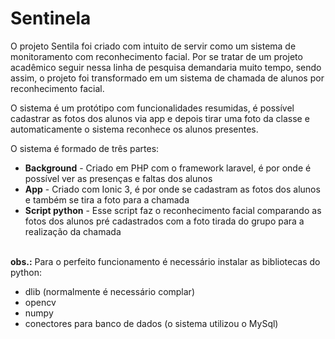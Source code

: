 <h1>Sentinela</h1>
<p>O projeto Sentila foi criado com intuito de servir como um sistema de monitoramento com reconhecimento facial. Por se tratar de um projeto acadêmico seguir nessa linha de pesquisa demandaria muito tempo, sendo assim, o projeto foi transformado em um sistema de chamada de alunos por reconhecimento facial.</p>
<p>O sistema é um protótipo com funcionalidades resumidas, é possível cadastrar as fotos dos alunos via app e depois tirar uma foto da classe e automaticamente o sistema reconhece os alunos presentes.</p>
<p>O sistema é formado de três partes:</p>
<ul>
<li><b>Background</b> - Criado em PHP com o framework laravel, é por onde é possível ver as presenças e faltas dos alunos</li>
<li><b>App</b> - Criado com Ionic 3, é por onde se cadastram as fotos dos alunos e também se tira a foto para a chamada</li>
<li><b>Script python</b> - Esse script faz o reconhecimento facial comparando as fotos dos alunos pré cadastrados com a foto tirada do grupo para a realização da chamada</li>
</ul>
<br/>
<b>obs.:</b> Para o perfeito funcionamento é necessário instalar as bibliotecas do python:<br/>
<ul>
<li>dlib (normalmente é necessário complar)</li>
<li>opencv</li>
<li>numpy</li>
<li>conectores para banco de dados (o sistema utilizou o MySql)</li>
</ul>
